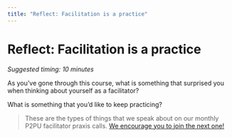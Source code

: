 ```yaml
---
title: "Reflect: Facilitation is a practice"
---
```

# Reflect: Facilitation is a practice

*Suggested timing: 10 minutes* 

As you’ve gone through this course, what is something that surprised you when thinking about yourself as a facilitator?

What is something that you’d like to keep practicing?

> These are the types of things that we speak about on our monthly P2PU facilitator praxis calls. [We encourage you to join the next one!](https://www.p2pu.org/en/events/)

